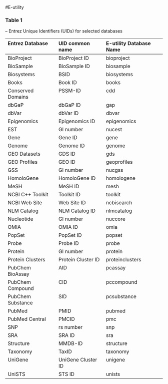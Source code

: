 #E-utility 


<div id="chapter2.T._entrez_unique_identifiers_ui" class="table"><h3><span class="label">Table 1 </span></h3><div class="caption"><p>– Entrez Unique Identifiers (UIDs) for selected databases</p></div><p class="large-table-link" style="display:none"><span class="right"><a href="/books/NBK25497/table/chapter2.T._entrez_unique_identifiers_ui/?report=objectonly" target="object">View in own window</a></span></p><div class="large_tbl" id="__chapter2.T._entrez_unique_identifiers_ui_lrgtbl__"><table><thead><tr><th id="hd_h_chapter2.T._entrez_unique_identifiers_ui_1_1_1_1" scope="col" rowspan="1" colspan="1" style="text-align:left;vertical-align:top;">Entrez Database</th><th id="hd_h_chapter2.T._entrez_unique_identifiers_ui_1_1_1_2" scope="col" rowspan="1" colspan="1" style="text-align:left;vertical-align:top;">UID common name</th><th id="hd_h_chapter2.T._entrez_unique_identifiers_ui_1_1_1_3" scope="col" rowspan="1" colspan="1" style="text-align:left;vertical-align:top;">E-utility Database Name</th></tr></thead><tbody><tr><td headers="hd_h_chapter2.T._entrez_unique_identifiers_ui_1_1_1_1" scope="row" rowspan="1" colspan="1" style="text-align:left;vertical-align:top;">BioProject</td><td headers="hd_h_chapter2.T._entrez_unique_identifiers_ui_1_1_1_2" rowspan="1" colspan="1" style="text-align:left;vertical-align:top;">BioProject ID</td><td headers="hd_h_chapter2.T._entrez_unique_identifiers_ui_1_1_1_3" rowspan="1" colspan="1" style="text-align:left;vertical-align:top;">bioproject</td></tr><tr><td headers="hd_h_chapter2.T._entrez_unique_identifiers_ui_1_1_1_1" scope="row" rowspan="1" colspan="1" style="text-align:left;vertical-align:top;">BioSample</td><td headers="hd_h_chapter2.T._entrez_unique_identifiers_ui_1_1_1_2" rowspan="1" colspan="1" style="text-align:left;vertical-align:top;">BioSample ID</td><td headers="hd_h_chapter2.T._entrez_unique_identifiers_ui_1_1_1_3" rowspan="1" colspan="1" style="text-align:left;vertical-align:top;">biosample</td></tr><tr><td headers="hd_h_chapter2.T._entrez_unique_identifiers_ui_1_1_1_1" scope="row" rowspan="1" colspan="1" style="text-align:left;vertical-align:top;">Biosystems</td><td headers="hd_h_chapter2.T._entrez_unique_identifiers_ui_1_1_1_2" rowspan="1" colspan="1" style="text-align:left;vertical-align:top;">BSID</td><td headers="hd_h_chapter2.T._entrez_unique_identifiers_ui_1_1_1_3" rowspan="1" colspan="1" style="text-align:left;vertical-align:top;">biosystems</td></tr><tr><td headers="hd_h_chapter2.T._entrez_unique_identifiers_ui_1_1_1_1" scope="row" rowspan="1" colspan="1" style="text-align:left;vertical-align:top;">Books</td><td headers="hd_h_chapter2.T._entrez_unique_identifiers_ui_1_1_1_2" rowspan="1" colspan="1" style="text-align:left;vertical-align:top;">Book ID</td><td headers="hd_h_chapter2.T._entrez_unique_identifiers_ui_1_1_1_3" rowspan="1" colspan="1" style="text-align:left;vertical-align:top;">books</td></tr><tr><td headers="hd_h_chapter2.T._entrez_unique_identifiers_ui_1_1_1_1" scope="row" rowspan="1" colspan="1" style="text-align:left;vertical-align:top;">Conserved Domains</td><td headers="hd_h_chapter2.T._entrez_unique_identifiers_ui_1_1_1_2" rowspan="1" colspan="1" style="text-align:left;vertical-align:top;">PSSM-ID</td><td headers="hd_h_chapter2.T._entrez_unique_identifiers_ui_1_1_1_3" rowspan="1" colspan="1" style="text-align:left;vertical-align:top;">cdd</td></tr><tr><td headers="hd_h_chapter2.T._entrez_unique_identifiers_ui_1_1_1_1" scope="row" rowspan="1" colspan="1" style="text-align:left;vertical-align:top;">dbGaP</td><td headers="hd_h_chapter2.T._entrez_unique_identifiers_ui_1_1_1_2" rowspan="1" colspan="1" style="text-align:left;vertical-align:top;">dbGaP ID</td><td headers="hd_h_chapter2.T._entrez_unique_identifiers_ui_1_1_1_3" rowspan="1" colspan="1" style="text-align:left;vertical-align:top;">gap</td></tr><tr><td headers="hd_h_chapter2.T._entrez_unique_identifiers_ui_1_1_1_1" scope="row" rowspan="1" colspan="1" style="text-align:left;vertical-align:top;">dbVar</td><td headers="hd_h_chapter2.T._entrez_unique_identifiers_ui_1_1_1_2" rowspan="1" colspan="1" style="text-align:left;vertical-align:top;">dbVar ID</td><td headers="hd_h_chapter2.T._entrez_unique_identifiers_ui_1_1_1_3" rowspan="1" colspan="1" style="text-align:left;vertical-align:top;">dbvar</td></tr><tr><td headers="hd_h_chapter2.T._entrez_unique_identifiers_ui_1_1_1_1" scope="row" rowspan="1" colspan="1" style="text-align:left;vertical-align:top;">Epigenomics</td><td headers="hd_h_chapter2.T._entrez_unique_identifiers_ui_1_1_1_2" rowspan="1" colspan="1" style="text-align:left;vertical-align:top;">Epigenomics ID</td><td headers="hd_h_chapter2.T._entrez_unique_identifiers_ui_1_1_1_3" rowspan="1" colspan="1" style="text-align:left;vertical-align:top;">epigenomics</td></tr><tr><td headers="hd_h_chapter2.T._entrez_unique_identifiers_ui_1_1_1_1" scope="row" rowspan="1" colspan="1" style="text-align:left;vertical-align:top;">EST</td><td headers="hd_h_chapter2.T._entrez_unique_identifiers_ui_1_1_1_2" rowspan="1" colspan="1" style="text-align:left;vertical-align:top;">GI number</td><td headers="hd_h_chapter2.T._entrez_unique_identifiers_ui_1_1_1_3" rowspan="1" colspan="1" style="text-align:left;vertical-align:top;">nucest</td></tr><tr><td headers="hd_h_chapter2.T._entrez_unique_identifiers_ui_1_1_1_1" scope="row" rowspan="1" colspan="1" style="text-align:left;vertical-align:top;">Gene</td><td headers="hd_h_chapter2.T._entrez_unique_identifiers_ui_1_1_1_2" rowspan="1" colspan="1" style="text-align:left;vertical-align:top;">Gene ID</td><td headers="hd_h_chapter2.T._entrez_unique_identifiers_ui_1_1_1_3" rowspan="1" colspan="1" style="text-align:left;vertical-align:top;">gene</td></tr><tr><td headers="hd_h_chapter2.T._entrez_unique_identifiers_ui_1_1_1_1" scope="row" rowspan="1" colspan="1" style="text-align:left;vertical-align:top;">Genome</td><td headers="hd_h_chapter2.T._entrez_unique_identifiers_ui_1_1_1_2" rowspan="1" colspan="1" style="text-align:left;vertical-align:top;">Genome ID</td><td headers="hd_h_chapter2.T._entrez_unique_identifiers_ui_1_1_1_3" rowspan="1" colspan="1" style="text-align:left;vertical-align:top;">genome</td></tr><tr><td headers="hd_h_chapter2.T._entrez_unique_identifiers_ui_1_1_1_1" scope="row" rowspan="1" colspan="1" style="text-align:left;vertical-align:top;">GEO Datasets</td><td headers="hd_h_chapter2.T._entrez_unique_identifiers_ui_1_1_1_2" rowspan="1" colspan="1" style="text-align:left;vertical-align:top;">GDS ID</td><td headers="hd_h_chapter2.T._entrez_unique_identifiers_ui_1_1_1_3" rowspan="1" colspan="1" style="text-align:left;vertical-align:top;">gds</td></tr><tr><td headers="hd_h_chapter2.T._entrez_unique_identifiers_ui_1_1_1_1" scope="row" rowspan="1" colspan="1" style="text-align:left;vertical-align:top;">GEO Profiles</td><td headers="hd_h_chapter2.T._entrez_unique_identifiers_ui_1_1_1_2" rowspan="1" colspan="1" style="text-align:left;vertical-align:top;">GEO ID</td><td headers="hd_h_chapter2.T._entrez_unique_identifiers_ui_1_1_1_3" rowspan="1" colspan="1" style="text-align:left;vertical-align:top;">geoprofiles</td></tr><tr><td headers="hd_h_chapter2.T._entrez_unique_identifiers_ui_1_1_1_1" scope="row" rowspan="1" colspan="1" style="text-align:left;vertical-align:top;">GSS</td><td headers="hd_h_chapter2.T._entrez_unique_identifiers_ui_1_1_1_2" rowspan="1" colspan="1" style="text-align:left;vertical-align:top;">GI number</td><td headers="hd_h_chapter2.T._entrez_unique_identifiers_ui_1_1_1_3" rowspan="1" colspan="1" style="text-align:left;vertical-align:top;">nucgss</td></tr><tr><td headers="hd_h_chapter2.T._entrez_unique_identifiers_ui_1_1_1_1" scope="row" rowspan="1" colspan="1" style="text-align:left;vertical-align:top;">HomoloGene</td><td headers="hd_h_chapter2.T._entrez_unique_identifiers_ui_1_1_1_2" rowspan="1" colspan="1" style="text-align:left;vertical-align:top;">HomoloGene ID</td><td headers="hd_h_chapter2.T._entrez_unique_identifiers_ui_1_1_1_3" rowspan="1" colspan="1" style="text-align:left;vertical-align:top;">homologene</td></tr><tr><td headers="hd_h_chapter2.T._entrez_unique_identifiers_ui_1_1_1_1" scope="row" rowspan="1" colspan="1" style="text-align:left;vertical-align:top;">MeSH</td><td headers="hd_h_chapter2.T._entrez_unique_identifiers_ui_1_1_1_2" rowspan="1" colspan="1" style="text-align:left;vertical-align:top;">MeSH ID</td><td headers="hd_h_chapter2.T._entrez_unique_identifiers_ui_1_1_1_3" rowspan="1" colspan="1" style="text-align:left;vertical-align:top;">mesh</td></tr><tr><td headers="hd_h_chapter2.T._entrez_unique_identifiers_ui_1_1_1_1" scope="row" rowspan="1" colspan="1" style="text-align:left;vertical-align:top;">NCBI C++ Toolkit</td><td headers="hd_h_chapter2.T._entrez_unique_identifiers_ui_1_1_1_2" rowspan="1" colspan="1" style="text-align:left;vertical-align:top;">Toolkit ID</td><td headers="hd_h_chapter2.T._entrez_unique_identifiers_ui_1_1_1_3" rowspan="1" colspan="1" style="text-align:left;vertical-align:top;">toolkit</td></tr><tr><td headers="hd_h_chapter2.T._entrez_unique_identifiers_ui_1_1_1_1" scope="row" rowspan="1" colspan="1" style="text-align:left;vertical-align:top;">NCBI Web Site</td><td headers="hd_h_chapter2.T._entrez_unique_identifiers_ui_1_1_1_2" rowspan="1" colspan="1" style="text-align:left;vertical-align:top;">Web Site ID</td><td headers="hd_h_chapter2.T._entrez_unique_identifiers_ui_1_1_1_3" rowspan="1" colspan="1" style="text-align:left;vertical-align:top;">ncbisearch</td></tr><tr><td headers="hd_h_chapter2.T._entrez_unique_identifiers_ui_1_1_1_1" scope="row" rowspan="1" colspan="1" style="text-align:left;vertical-align:top;">NLM Catalog</td><td headers="hd_h_chapter2.T._entrez_unique_identifiers_ui_1_1_1_2" rowspan="1" colspan="1" style="text-align:left;vertical-align:top;">NLM Catalog ID</td><td headers="hd_h_chapter2.T._entrez_unique_identifiers_ui_1_1_1_3" rowspan="1" colspan="1" style="text-align:left;vertical-align:top;">nlmcatalog</td></tr><tr><td headers="hd_h_chapter2.T._entrez_unique_identifiers_ui_1_1_1_1" scope="row" rowspan="1" colspan="1" style="text-align:left;vertical-align:top;">Nucleotide</td><td headers="hd_h_chapter2.T._entrez_unique_identifiers_ui_1_1_1_2" rowspan="1" colspan="1" style="text-align:left;vertical-align:top;">GI number</td><td headers="hd_h_chapter2.T._entrez_unique_identifiers_ui_1_1_1_3" rowspan="1" colspan="1" style="text-align:left;vertical-align:top;">nuccore</td></tr><tr><td headers="hd_h_chapter2.T._entrez_unique_identifiers_ui_1_1_1_1" scope="row" rowspan="1" colspan="1" style="text-align:left;vertical-align:top;">OMIA</td><td headers="hd_h_chapter2.T._entrez_unique_identifiers_ui_1_1_1_2" rowspan="1" colspan="1" style="text-align:left;vertical-align:top;">OMIA ID</td><td headers="hd_h_chapter2.T._entrez_unique_identifiers_ui_1_1_1_3" rowspan="1" colspan="1" style="text-align:left;vertical-align:top;">omia</td></tr><tr><td headers="hd_h_chapter2.T._entrez_unique_identifiers_ui_1_1_1_1" scope="row" rowspan="1" colspan="1" style="text-align:left;vertical-align:top;">PopSet</td><td headers="hd_h_chapter2.T._entrez_unique_identifiers_ui_1_1_1_2" rowspan="1" colspan="1" style="text-align:left;vertical-align:top;">PopSet ID</td><td headers="hd_h_chapter2.T._entrez_unique_identifiers_ui_1_1_1_3" rowspan="1" colspan="1" style="text-align:left;vertical-align:top;">popset</td></tr><tr><td headers="hd_h_chapter2.T._entrez_unique_identifiers_ui_1_1_1_1" scope="row" rowspan="1" colspan="1" style="text-align:left;vertical-align:top;">Probe</td><td headers="hd_h_chapter2.T._entrez_unique_identifiers_ui_1_1_1_2" rowspan="1" colspan="1" style="text-align:left;vertical-align:top;">Probe ID</td><td headers="hd_h_chapter2.T._entrez_unique_identifiers_ui_1_1_1_3" rowspan="1" colspan="1" style="text-align:left;vertical-align:top;">probe</td></tr><tr><td headers="hd_h_chapter2.T._entrez_unique_identifiers_ui_1_1_1_1" scope="row" rowspan="1" colspan="1" style="text-align:left;vertical-align:top;">Protein</td><td headers="hd_h_chapter2.T._entrez_unique_identifiers_ui_1_1_1_2" rowspan="1" colspan="1" style="text-align:left;vertical-align:top;">GI number</td><td headers="hd_h_chapter2.T._entrez_unique_identifiers_ui_1_1_1_3" rowspan="1" colspan="1" style="text-align:left;vertical-align:top;">protein</td></tr><tr><td headers="hd_h_chapter2.T._entrez_unique_identifiers_ui_1_1_1_1" scope="row" rowspan="1" colspan="1" style="text-align:left;vertical-align:top;">Protein Clusters</td><td headers="hd_h_chapter2.T._entrez_unique_identifiers_ui_1_1_1_2" rowspan="1" colspan="1" style="text-align:left;vertical-align:top;">Protein Cluster ID</td><td headers="hd_h_chapter2.T._entrez_unique_identifiers_ui_1_1_1_3" rowspan="1" colspan="1" style="text-align:left;vertical-align:top;">proteinclusters</td></tr><tr><td headers="hd_h_chapter2.T._entrez_unique_identifiers_ui_1_1_1_1" scope="row" rowspan="1" colspan="1" style="text-align:left;vertical-align:top;">PubChem BioAssay</td><td headers="hd_h_chapter2.T._entrez_unique_identifiers_ui_1_1_1_2" rowspan="1" colspan="1" style="text-align:left;vertical-align:top;">AID</td><td headers="hd_h_chapter2.T._entrez_unique_identifiers_ui_1_1_1_3" rowspan="1" colspan="1" style="text-align:left;vertical-align:top;">pcassay</td></tr><tr><td headers="hd_h_chapter2.T._entrez_unique_identifiers_ui_1_1_1_1" scope="row" rowspan="1" colspan="1" style="text-align:left;vertical-align:top;">PubChem Compound</td><td headers="hd_h_chapter2.T._entrez_unique_identifiers_ui_1_1_1_2" rowspan="1" colspan="1" style="text-align:left;vertical-align:top;">CID</td><td headers="hd_h_chapter2.T._entrez_unique_identifiers_ui_1_1_1_3" rowspan="1" colspan="1" style="text-align:left;vertical-align:top;">pccompound</td></tr><tr><td headers="hd_h_chapter2.T._entrez_unique_identifiers_ui_1_1_1_1" scope="row" rowspan="1" colspan="1" style="text-align:left;vertical-align:top;">PubChem Substance</td><td headers="hd_h_chapter2.T._entrez_unique_identifiers_ui_1_1_1_2" rowspan="1" colspan="1" style="text-align:left;vertical-align:top;">SID</td><td headers="hd_h_chapter2.T._entrez_unique_identifiers_ui_1_1_1_3" rowspan="1" colspan="1" style="text-align:left;vertical-align:top;">pcsubstance</td></tr><tr><td headers="hd_h_chapter2.T._entrez_unique_identifiers_ui_1_1_1_1" scope="row" rowspan="1" colspan="1" style="text-align:left;vertical-align:top;">PubMed</td><td headers="hd_h_chapter2.T._entrez_unique_identifiers_ui_1_1_1_2" rowspan="1" colspan="1" style="text-align:left;vertical-align:top;">PMID</td><td headers="hd_h_chapter2.T._entrez_unique_identifiers_ui_1_1_1_3" rowspan="1" colspan="1" style="text-align:left;vertical-align:top;">pubmed</td></tr><tr><td headers="hd_h_chapter2.T._entrez_unique_identifiers_ui_1_1_1_1" scope="row" rowspan="1" colspan="1" style="text-align:left;vertical-align:top;">PubMed Central</td><td headers="hd_h_chapter2.T._entrez_unique_identifiers_ui_1_1_1_2" rowspan="1" colspan="1" style="text-align:left;vertical-align:top;">PMCID</td><td headers="hd_h_chapter2.T._entrez_unique_identifiers_ui_1_1_1_3" rowspan="1" colspan="1" style="text-align:left;vertical-align:top;">pmc</td></tr><tr><td headers="hd_h_chapter2.T._entrez_unique_identifiers_ui_1_1_1_1" scope="row" rowspan="1" colspan="1" style="text-align:left;vertical-align:top;">SNP</td><td headers="hd_h_chapter2.T._entrez_unique_identifiers_ui_1_1_1_2" rowspan="1" colspan="1" style="text-align:left;vertical-align:top;">rs number</td><td headers="hd_h_chapter2.T._entrez_unique_identifiers_ui_1_1_1_3" rowspan="1" colspan="1" style="text-align:left;vertical-align:top;">snp</td></tr><tr><td headers="hd_h_chapter2.T._entrez_unique_identifiers_ui_1_1_1_1" scope="row" rowspan="1" colspan="1" style="text-align:left;vertical-align:top;">SRA</td><td headers="hd_h_chapter2.T._entrez_unique_identifiers_ui_1_1_1_2" rowspan="1" colspan="1" style="text-align:left;vertical-align:top;">SRA ID</td><td headers="hd_h_chapter2.T._entrez_unique_identifiers_ui_1_1_1_3" rowspan="1" colspan="1" style="text-align:left;vertical-align:top;">sra</td></tr><tr><td headers="hd_h_chapter2.T._entrez_unique_identifiers_ui_1_1_1_1" scope="row" rowspan="1" colspan="1" style="text-align:left;vertical-align:top;">Structure</td><td headers="hd_h_chapter2.T._entrez_unique_identifiers_ui_1_1_1_2" rowspan="1" colspan="1" style="text-align:left;vertical-align:top;">MMDB-ID</td><td headers="hd_h_chapter2.T._entrez_unique_identifiers_ui_1_1_1_3" rowspan="1" colspan="1" style="text-align:left;vertical-align:top;">structure</td></tr><tr><td headers="hd_h_chapter2.T._entrez_unique_identifiers_ui_1_1_1_1" scope="row" rowspan="1" colspan="1" style="text-align:left;vertical-align:top;">Taxonomy</td><td headers="hd_h_chapter2.T._entrez_unique_identifiers_ui_1_1_1_2" rowspan="1" colspan="1" style="text-align:left;vertical-align:top;">TaxID</td><td headers="hd_h_chapter2.T._entrez_unique_identifiers_ui_1_1_1_3" rowspan="1" colspan="1" style="text-align:left;vertical-align:top;">taxonomy</td></tr><tr><td headers="hd_h_chapter2.T._entrez_unique_identifiers_ui_1_1_1_1" scope="row" rowspan="1" colspan="1" style="text-align:left;vertical-align:top;">UniGene</td><td headers="hd_h_chapter2.T._entrez_unique_identifiers_ui_1_1_1_2" rowspan="1" colspan="1" style="text-align:left;vertical-align:top;">UniGene Cluster ID</td><td headers="hd_h_chapter2.T._entrez_unique_identifiers_ui_1_1_1_3" rowspan="1" colspan="1" style="text-align:left;vertical-align:top;">unigene</td></tr><tr><td headers="hd_h_chapter2.T._entrez_unique_identifiers_ui_1_1_1_1" scope="row" rowspan="1" colspan="1" style="text-align:left;vertical-align:top;">UniSTS</td><td headers="hd_h_chapter2.T._entrez_unique_identifiers_ui_1_1_1_2" rowspan="1" colspan="1" style="text-align:left;vertical-align:top;">STS ID</td><td headers="hd_h_chapter2.T._entrez_unique_identifiers_ui_1_1_1_3" rowspan="1" colspan="1" style="text-align:left;vertical-align:top;">unists</td></tr></tbody></table></div></div>
